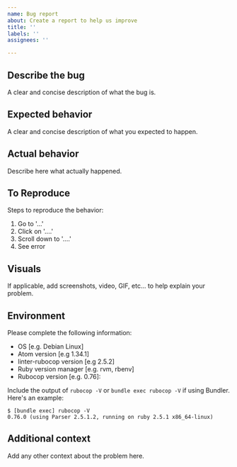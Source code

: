 ```yaml
---
name: Bug report
about: Create a report to help us improve
title: ''
labels: ''
assignees: ''

---
```


## Describe the bug
A clear and concise description of what the bug is.

## Expected behavior
A clear and concise description of what you expected to happen.

## Actual behavior
Describe here what actually happened.

## To Reproduce
Steps to reproduce the behavior:
1. Go to '...'
2. Click on '....'
3. Scroll down to '....'
4. See error

## Visuals
If applicable, add screenshots, video, GIF, etc... to help explain your problem.

## Environment
 Please complete the following information:

 - OS [e.g. Debian Linux]
 - Atom version [e.g 1.34.1]
 - linter-rubocop version [e.g 2.5.2]
 - Ruby version manager [e.g. rvm, rbenv]
 - Rubocop version [e.g. 0.76]:

 Include the output of `rubocop -V` or `bundle exec rubocop -V` if using Bundler. Here's an example:

 ```
$ [bundle exec] rubocop -V
0.76.0 (using Parser 2.5.1.2, running on ruby 2.5.1 x86_64-linux)
```

## Additional context
Add any other context about the problem here.
